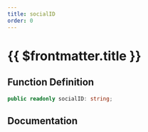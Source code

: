 ```yaml
---
title: socialID
order: 0
---
```


# {{ $frontmatter.title }}

## Function Definition

```ts
public readonly socialID: string;
```

## Documentation

<!--@include: ./parts/socialID.md-->
